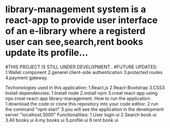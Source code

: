 # library-management system is a react-app to provide user interface of an e-library where a registerd user can see,search,rent books update its profile...
 #THIS PROJECT IS STILL UNDER DEVELOPMENT..
 #FUTURE UPDATES:
  1.Wallet component
  2.generel client-side authentication
  3.protected routes
  4.payment gateway.
 
 
 Techonologies used in this application:
  1.React.js
  2.React-Bootstrap
  3.CSS3
Install dependencies:
    1.Install node
    2.install npm
    3.creat react-app using npx creat-react-app library-management.
How to run the application:
    1.download the code or clone this repository into your code editior.
    2.run the command "npm start"
    3.you will see the application in the development server "localhost:3000"
Functionalities:
    1.User login ui
    2.Search book ui
    3.All books ui
    4.my books ui
    5.profile ui
    6.rent book ui
